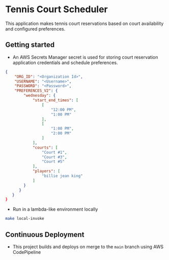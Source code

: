 # Tennis Court Scheduler
This application makes tennis court reservations based on court availability and configured preferences.

## Getting started

- An AWS Secrets Manager secret is used for storing court reservation application credentials and schedule preferences.
```json
{
    "ORG_ID": "<Organization Id>",
    "USERNAME": "<Username>",
    "PASSWORD": "<Password>",
    "PREFERENCES_V2": {
        "wednesday": {
            "start_end_times": [
                [
                    "12:00 PM",
                    "1:00 PM"
                ],
                [
                    "1:00 PM",
                    "2:00 PM"
                ]
            ],
            "courts": [
                "Court #1",
                "Court #3",
                "Court #5"
            ],
            "players": [
                "billie jean king"
            ]
        }
      }
   }
}
```

- Run in a lambda-like environment locally
```sh
make local-invoke
```

## Continuous Deployment
- This project builds and deploys on merge to the `main` branch using AWS CodePipeline
